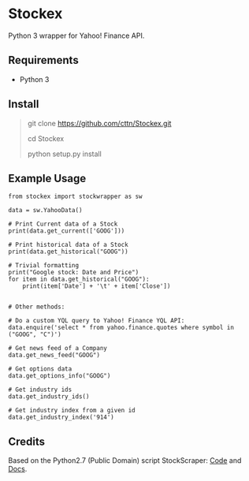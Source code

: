 # Stockex

Python 3 wrapper for Yahoo! Finance API.



## Requirements

* Python 3



## Install

> git clone https://github.com/cttn/Stockex.git
>
> cd Stockex
>
> python setup.py install



## Example Usage

```
from stockex import stockwrapper as sw

data = sw.YahooData()

# Print Current data of a Stock
print(data.get_current(['GOOG']))

# Print historical data of a Stock
print(data.get_historical("GOOG"))

# Trivial formatting
print("Google stock: Date and Price")
for item in data.get_historical("GOOG"):
    print(item['Date'] + '\t' + item['Close'])


# Other methods:
 
# Do a custom YQL query to Yahoo! Finance YQL API:
data.enquire('select * from yahoo.finance.quotes where symbol in ("GOOG", "C")')

# Get news feed of a Company
data.get_news_feed("GOOG")

# Get options data
data.get_options_info("GOOG")

# Get industry ids
data.get_industry_ids()

# Get industry index from a given id
data.get_industry_index('914')
```



## Credits

Based on the Python2.7 (Public Domain) script StockScraper: [Code](https://github.com/gurch101/StockScraper) and [Docs](http://www.gurchet-rai.net/dev/yahoo-finance-yql).




